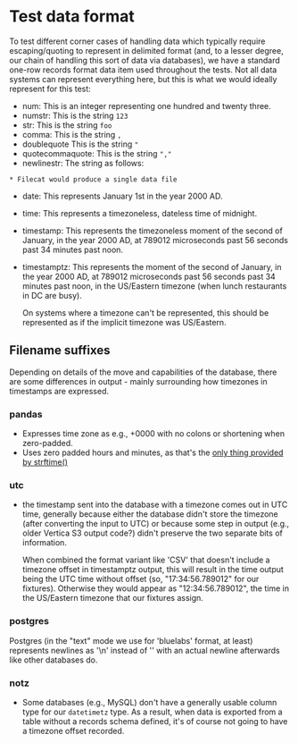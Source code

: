 # Test data format

To test different corner cases of handling data which typically
require escaping/quoting to represent in delimited format (and, to a
lesser degree, our chain of handling this sort of data via databases),
we have a standard one-row records format data item used throughout
the tests.  Not all data systems can represent everything here, but
this is what we would ideally represent for this test:

* num: This is an integer representing one hundred and twenty three.
* numstr: This is the string `123`
* str: This is the string `foo`
* comma: This is the string `,`
* doublequote This is the string `"`
* quotecommaquote: This is the string `","`
* newlinestr: The string as follows:

```* SQL unload would generate multiple files (one for each slice/part)\
* Filecat would produce a single data file
```

* date: This represents January 1st in the year 2000 AD.
* time: This represents a timezoneless, dateless time of midnight.
* timestamp: This represents the timezoneless moment of the second of
  January, in the year 2000 AD, at 789012 microseconds past 56 seconds
  past 34 minutes past noon.
* timestamptz: This represents the moment of the second of January, in
  the year 2000 AD, at 789012 microseconds past 56 seconds past 34
  minutes past noon, in the US/Eastern timezone (when lunch
  restaurants in DC are busy).

  On systems where a timezone can't be represented, this should be
  represented as if the implicit timezone was US/Eastern.

## Filename suffixes

Depending on details of the move and capabilities of the database,
there are some differences in output - mainly surrounding how
timezones in timestamps are expressed.

### pandas

* Expresses time zone as e.g., +0000 with no colons or shortening
  when zero-padded.
* Uses zero padded hours and minutes, as that's the
  [only thing provided by strftime()](https://docs.python.org/3/library/datetime.html#strftime-and-strptime-format-codes)

### utc

* the timestamp sent into the database with a timezone comes out in
  UTC time, generally because either the database didn't store the
  timezone (after converting the input to UTC) or because some step in
  output (e.g., older Vertica S3 output code?) didn't preserve the two
  separate bits of information.

  When combined the format variant like 'CSV' that doesn't include a
  timezone offset in timestamptz output, this will result in the time
  output being the UTC time without offset (so, "17:34:56.789012" for
  our fixtures).  Otherwise they would appear as "12:34:56.789012",
  the time in the US/Eastern timezone that our fixtures assign.

### postgres

Postgres (in the "text" mode we use for 'bluelabs' format, at least)
represents newlines as '\n' instead of '\' with an actual newline
afterwards like other databases do.

### notz

* Some databases (e.g., MySQL) don't have a generally usable column
  type for our `datetimetz` type.  As a result, when data is exported
  from a table without a records schema defined, it's of course not
  going to have a timezone offset recorded.
